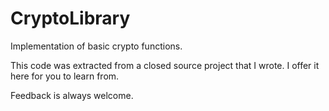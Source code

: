 CryptoLibrary
=============

Implementation of basic crypto functions.

This code was extracted from a closed source project that I wrote.  I offer it here for you to learn from.

Feedback is always welcome.

